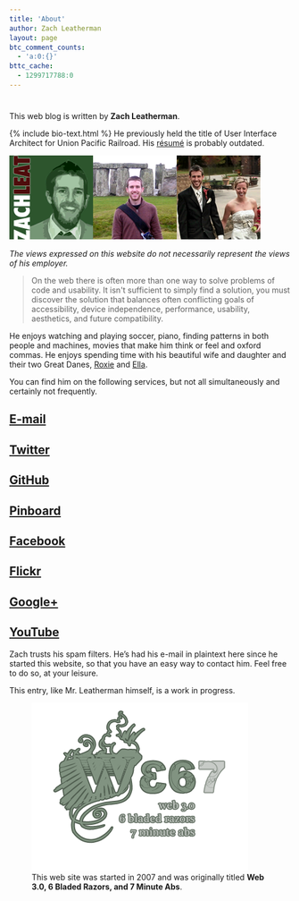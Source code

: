 ```yaml
---
title: 'About'
author: Zach Leatherman
layout: page
btc_comment_counts:
  - 'a:0:{}'
bttc_cache:
  - 1299717788:0
---
```

# 

This web blog is written by **Zach Leatherman**. 

{% include bio-text.html %} He previously held the title of User Interface Architect for Union Pacific Railroad. His [résumé][2] is probably outdated.

![Avatar][1]

*The views expressed on this website do not necessarily represent the views of his employer.*

 > On the web there is often more than one way to solve problems of code and usability. It isn't sufficient to simply find a solution, you must discover the solution that balances often conflicting goals of accessibility, device independence, performance, usability, aesthetics, and future compatibility.

 [1]: /web/img/trifecta.png
 [2]: /résumé/

He enjoys watching and playing soccer, piano, finding patterns in both people and machines, movies that make him think or feel and oxford commas. He enjoys spending time with his beautiful wife and daughter and their two Great Danes, [Roxie](http://packlove.com/roxie) and [Ella](http://packlove.com/133-ella).

You can find him on the following services, but not all simultaneously and certainly not frequently.
    
## [E-mail](mailto:zachleatherman@gmail.com)
## [Twitter](http://twitter.com/zachleat)
## [GitHub](http://github.com/zachleat)
## [Pinboard](https://pinboard.in/u:zachleat/)
## [Facebook](http://www.facebook.com/zachleat)
## [Flickr](http://www.flickr.com/photos/zachleat)
## [Google+](https://plus.google.com/116527541913322293396/posts)
## [YouTube](http://www.youtube.com/profile?user=zachleat)
<!--
## [Instagram](http://instagram.com/zachleat)
## [Rdio](http://www.rdio.com/people/zachleat/)
## [Stack Overflow](http://stackoverflow.com/users/16711/zachleat)
## [GoodReads](http://www.goodreads.com/review/list/1612586)
## [LinkedIn](http://www.linkedin.com/in/zachleat)
## [Forrst][http://forr.st/-zachleat]
## [Quora][http://www.quora.com/Zach-Leatherman]
## [43 Things][http://www.43things.com/person/zachleatherman]
## Pinterest
## Foursquare
## Meetup
-->
  
Zach trusts his spam filters. He’s had his e-mail in plaintext here since he started this website, so that you have an easy way to contact him. Feel free to do so, at your leisure.

This entry, like Mr. Leatherman himself, is a work in progress.

<figure>
	<img src="/web/img/web367.png" alt="Web 367 Logo">
	<figcaption>This web site was started in 2007 and was originally titled <strong>Web 3.0, 6 Bladed Razors, and 7 Minute Abs</strong>.</figcaption>
</figure>
